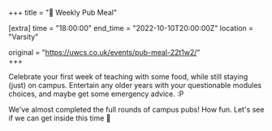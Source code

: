 +++
title = "🍔 Weekly Pub Meal"

[extra]
time = "18:00:00"
end_time = "2022-10-10T20:00:00Z"
location = "Varsity"

original = "https://uwcs.co.uk/events/pub-meal-22t1w2/"    
+++

Celebrate your first week of teaching with some food, while still staying (just) on campus. Entertain any older years with your questionable modules choices, and maybe get some emergency advice. :P

We've almost completed the full rounds of campus pubs\! How fun. Let's see if we can get inside this time 😬

